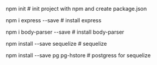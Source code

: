 
npm init                  # init project with npm and create package.json

npm i express --save      # install express

npm i body-parser --save  # install body-parser

npm install --save sequelize # sequelize

npm install --save pg pg-hstore # postgress for sequelize